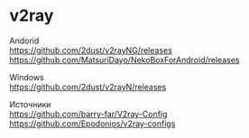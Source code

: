 # v2ray

Andorid  
https://github.com/2dust/v2rayNG/releases  
https://github.com/MatsuriDayo/NekoBoxForAndroid/releases

Windows  
https://github.com/2dust/v2rayN/releases

Источники  
https://github.com/barry-far/V2ray-Config  
https://github.com/Epodonios/v2ray-configs  


[](https://i4.imageban.ru/out/2025/07/24/15268c7daa322a19942e57668049909c.jpg)

